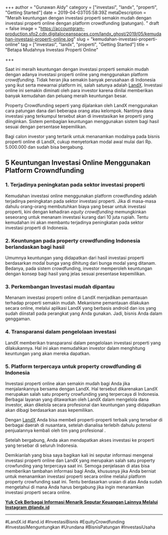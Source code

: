 +++
author = "Gunawan Aldy"
category = ["investasi", "landx", "properti", "Getting Started"]
date = 2019-04-03T05:58:39Z
metaDescription = "Meraih keuntungan dengan investasi properti semakin mudah dengan investasi properti online dengan platform crowdfunding (patungan). "
draft = false
image = "https://accountgram-production.sfo2.cdn.digitaloceanspaces.com/landx_ghost/2019/05/kemudahan-investasi-properti-online.jpg"
slug = "kemudahan-investasi-properti-online"
tag = ["investasi", "landx", "properti", "Getting Started"]
title = "Betapa Mudahnya Investasi Properti Online"

+++


Saat ini meraih keuntungan dengan investasi properti semakin mudah dengan adanya investasi properti online yang menggunakan platform _crowdfunding_. Tidak heran jika semakin banyak perusahaan di Indonesia yang ikut serta mewarnai platform ini, salah satunya adalah [LandX](https://landx.id/). Investasi online ini semakin diminati oleh para investor karena dinilai memberikan banyak kemudahan dan peluang meraih keuntungan besar.

Property Crowdfunding seperti yang dijalankan oleh LandX menggunakan cara patungan dana dari beberapa orang atau kelompok. Nantinya dana investasi yang terkumpul tersebut akan di investasikan ke properti yang diinginkan. Sistem pembagian keuntungan menggunakan sistem bagi hasil sesuai dengan persentase kepemilikan.

Bagi calon investor yang tertarik untuk menanamkan modalnya pada bisnis properti online di LandX, cukup menyetorkan modal awal mulai dari Rp. 5.000.000 dan sudah bisa bergabung.

## 5 Keuntungan Investasi Online Menggunakan Platform Crowndfunding

### 1. Terjadinya peningkatan pada sektor investasi properti

Kemudahan investasi online menggunakan platform crowdfunding adalah terjadinya peningkatan pada sektor investasi properti. Jika di masa-masa dahulu orang-orang membutuhkan biaya yang besar untuk investasi properti, kini dengan kehadiran _equity crowdfunding_ memungkinkan seseorang untuk menanam investasi kurang dari 10 juta rupiah.  Tentu kemudahan ini akan membantu terjadinya peningkatan pada sektor investasi properti di Indonesia.

### 2. Keuntungan pada property crowdfunding Indonesia berlandaskan bagi hasil

Umumnya keuntungan yang didapatkan dari hasil investasi properti berdasarkan modal bunga yang dihitung dari bunga modal yang ditanam. Bedanya, pada sistem crowdfunding, investor memperoleh keuntungan dengan konsep bagi hasil yang jelas sesuai presentase kepemilikan.

### 3. Perkembangan Investasi mudah dipantau

Menanam investasi properti online di LandX menjadikan pemantauan terhadap properti semakin mudah. Mekanisme pemantauan dilakukan secara online, melalui aplikasi LandX yang berbasis android dan ios yang sudah diinstall pada perangkat yang Anda gunakan. Jadi, bisnis Anda dalam genggaman.

### 4. Transparansi dalam pengelolaan investasi

LandX memberikan transparansi dalam pengelolaan investasi properti yang dilakukannya. Hal ini akan memudahkan investor dalam menghitung keuntungan yang akan mereka dapatkan.

### 5. Platform terpercaya untuk property crowdfunding di Indonesia

Investasi properti online akan semakin mudah bagi Anda jika menjalankannya bersama dengan LandX. Hal tersebut dikarenakan LandX merupakan salah satu property crowfunding yang terpercaya di Indonesia. Berbagai layanan yang ditawarkan oleh LandX dalam mengelola dana investor, akan dikelola secara profesional dan keuntungan yang didapatkan akan dibagi berdasarkan asas kepemilikan.

Dengan [LandX](https://www.landx.id/) Anda bisa membeli properti-properti terbaik yang tersebar di berbagai daerah di nusantara, setelah dianalisa terlebih dahulu potensi penjualannya kembali oleh tim yang profesional .

Setelah bergabung, Anda akan mendapatkan akses investasi ke properti yang tersebar di seluruh Indonesia.

Demikianlah yang bisa saya bagikan kali ini seputar informasi mengenai investasi properti online dan LandX yang merupakan salah satu property crowfunding yang terpercaya saat ini. Semoga penjelasan di atas bisa memberikan tambahan informasi bagi Anda, khususnya jika Anda berniat untuk menanamkan investasi properti secara online melalui platform property crowfunding saat ini. Tentu berdasarkan uraian di atas Anda sudah mengetahui di mana Anda harus bergabung jika ingin menanamkan investasi properti  secara online.

**[Yuk Cek Berbagai Informasi Menarik Seputar Keuangan Lainnya Melalui Instagram @landx.id](https://instagram.com/landx.id?utm_medium=copy_link)**

---

#LandX.id	#land.id	#InvestasiBisnis	#EquityCrowdfunding	#InvestasiMenguntungkan	#Urundana	#BisnisPatungan	#InvestasiUsaha

